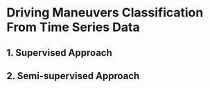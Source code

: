 # Driving Maneuvers Classification From Time Series Data
## 1. Supervised Approach
### 
## 2. Semi-supervised Approach
